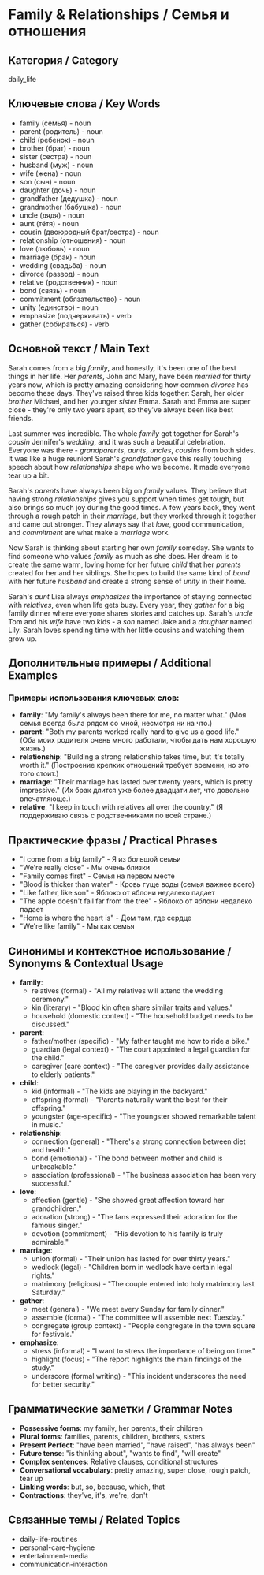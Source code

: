 # Family & Relationships / Семья и отношения

## Категория / Category
daily_life


## Ключевые слова / Key Words
- family (семья) - noun
- parent (родитель) - noun
- child (ребенок) - noun
- brother (брат) - noun
- sister (сестра) - noun
- husband (муж) - noun
- wife (жена) - noun
- son (сын) - noun
- daughter (дочь) - noun
- grandfather (дедушка) - noun
- grandmother (бабушка) - noun
- uncle (дядя) - noun
- aunt (тётя) - noun
- cousin (двоюродный брат/сестра) - noun
- relationship (отношения) - noun
- love (любовь) - noun
- marriage (брак) - noun
- wedding (свадьба) - noun
- divorce (развод) - noun
- relative (родственник) - noun
- bond (связь) - noun
- commitment (обязательство) - noun
- unity (единство) - noun
- emphasize (подчеркивать) - verb
- gather (собираться) - verb

## Основной текст / Main Text

Sarah comes from a big *family*, and honestly, it's been one of the best things in her life. Her *parents*, John and Mary, have been *married* for thirty years now, which is pretty amazing considering how common *divorce* has become these days. They've raised three kids together: Sarah, her older *brother* Michael, and her younger *sister* Emma. Sarah and Emma are super close - they're only two years apart, so they've always been like best friends.

Last summer was incredible. The whole *family* got together for Sarah's *cousin* Jennifer's *wedding*, and it was such a beautiful celebration. Everyone was there - *grandparents*, *aunts*, *uncles*, *cousins* from both sides. It was like a huge reunion! Sarah's *grandfather* gave this really touching speech about how *relationships* shape who we become. It made everyone tear up a bit.

Sarah's *parents* have always been big on *family* values. They believe that having strong *relationships* gives you support when times get tough, but also brings so much joy during the good times. A few years back, they went through a rough patch in their *marriage*, but they worked through it together and came out stronger. They always say that *love*, good communication, and *commitment* are what make a *marriage* work.

Now Sarah is thinking about starting her own *family* someday. She wants to find someone who values *family* as much as she does. Her dream is to create the same warm, loving home for her future *child* that her *parents* created for her and her siblings. She hopes to build the same kind of *bond* with her future *husband* and create a strong sense of *unity* in their home.

Sarah's *aunt* Lisa always *emphasizes* the importance of staying connected with *relatives*, even when life gets busy. Every year, they *gather* for a big family dinner where everyone shares stories and catches up. Sarah's *uncle* Tom and his *wife* have two kids - a *son* named Jake and a *daughter* named Lily. Sarah loves spending time with her little cousins and watching them grow up.

## Дополнительные примеры / Additional Examples

### Примеры использования ключевых слов:
- **family**: "My family's always been there for me, no matter what." (Моя семья всегда была рядом со мной, несмотря ни на что.)
- **parent**: "Both my parents worked really hard to give us a good life." (Оба моих родителя очень много работали, чтобы дать нам хорошую жизнь.)
- **relationship**: "Building a strong relationship takes time, but it's totally worth it." (Построение крепких отношений требует времени, но это того стоит.)
- **marriage**: "Their marriage has lasted over twenty years, which is pretty impressive." (Их брак длится уже более двадцати лет, что довольно впечатляюще.)
- **relative**: "I keep in touch with relatives all over the country." (Я поддерживаю связь с родственниками по всей стране.)

## Практические фразы / Practical Phrases

- "I come from a big family" - Я из большой семьи
- "We're really close" - Мы очень близки
- "Family comes first" - Семья на первом месте
- "Blood is thicker than water" - Кровь гуще воды (семья важнее всего)
- "Like father, like son" - Яблоко от яблони недалеко падает
- "The apple doesn't fall far from the tree" - Яблоко от яблони недалеко падает
- "Home is where the heart is" - Дом там, где сердце
- "We're like family" - Мы как семья

## Синонимы и контекстное использование / Synonyms & Contextual Usage

- **family**: 
  - relatives (formal) - "All my relatives will attend the wedding ceremony."
  - kin (literary) - "Blood kin often share similar traits and values."
  - household (domestic context) - "The household budget needs to be discussed."
- **parent**: 
  - father/mother (specific) - "My father taught me how to ride a bike."
  - guardian (legal context) - "The court appointed a legal guardian for the child."
  - caregiver (care context) - "The caregiver provides daily assistance to elderly patients."
- **child**: 
  - kid (informal) - "The kids are playing in the backyard."
  - offspring (formal) - "Parents naturally want the best for their offspring."
  - youngster (age-specific) - "The youngster showed remarkable talent in music."
- **relationship**: 
  - connection (general) - "There's a strong connection between diet and health."
  - bond (emotional) - "The bond between mother and child is unbreakable."
  - association (professional) - "The business association has been very successful."
- **love**: 
  - affection (gentle) - "She showed great affection toward her grandchildren."
  - adoration (strong) - "The fans expressed their adoration for the famous singer."
  - devotion (commitment) - "His devotion to his family is truly admirable."
- **marriage**: 
  - union (formal) - "Their union has lasted for over thirty years."
  - wedlock (legal) - "Children born in wedlock have certain legal rights."
  - matrimony (religious) - "The couple entered into holy matrimony last Saturday."
- **gather**: 
  - meet (general) - "We meet every Sunday for family dinner."
  - assemble (formal) - "The committee will assemble next Tuesday."
  - congregate (group context) - "People congregate in the town square for festivals."
- **emphasize**: 
  - stress (informal) - "I want to stress the importance of being on time."
  - highlight (focus) - "The report highlights the main findings of the study."
  - underscore (formal writing) - "This incident underscores the need for better security."

## Грамматические заметки / Grammar Notes

- **Possessive forms**: my family, her parents, their children
- **Plural forms**: families, parents, children, brothers, sisters
- **Present Perfect**: "have been married", "have raised", "has always been"
- **Future tense**: "is thinking about", "wants to find", "will create"
- **Complex sentences**: Relative clauses, conditional structures
- **Conversational vocabulary**: pretty amazing, super close, rough patch, tear up
- **Linking words**: but, so, because, which, that
- **Contractions**: they've, it's, we're, don't

## Связанные темы / Related Topics

- daily-life-routines
- personal-care-hygiene
- entertainment-media
- communication-interaction


